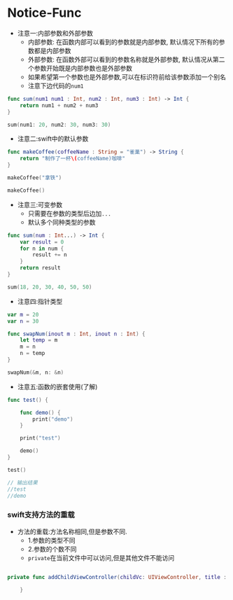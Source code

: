 # Notice-Func

- 注意一:内部参数和外部参数
    - 内部参数: 在函数内部可以看到的参数就是内部参数, 默认情况下所有的参数都是内部参数
    - 外部参数: 在函数外部可以看到的参数名称就是外部参数, 默认情况从第二个参数开始既是内部参数也是外部参数
    - 如果希望第一个参数也是外部参数,可以在标识符前给该参数添加一个别名
    - 注意下边代码的`num1`

```swift
func sum(num1 num1 : Int, num2 : Int, num3 : Int) -> Int {
    return num1 + num2 + num3
}

sum(num1: 20, num2: 30, num3: 30)
```

- 注意二:swift中的默认参数

```swift
func makeCoffee(coffeeName : String = "雀巢") -> String {
    return "制作了一杯\(coffeeName)咖啡"
}

makeCoffee("拿铁")

makeCoffee()
```


- 注意三:可变参数
    - 只需要在参数的类型后边加`...`
    - 默认多个同种类型的参数

```swift
func sum(num : Int...) -> Int {
    var result = 0
    for n in num {
        result += n
    }
    return result
}

sum(18, 20, 30, 40, 50, 50)
```
- 注意四:指针类型

```swift
var m = 20
var n = 30

func swapNum(inout m : Int, inout n : Int) {
    let temp = m
    m = n
    n = temp
}

swapNum(&m, n: &n)
```

- 注意五:函数的嵌套使用(了解)

```swift
func test() {

    func demo() {
        print("demo")
    }

    print("test")

    demo()
}

test()

// 输出结果
//test
//demo
```

### swift支持方法的重载

- 方法的重载:方法名称相同,但是参数不同.
    - 1.参数的类型不同
    - 2.参数的个数不同
    - `private`在当前文件中可以访问,但是其他文件不能访问

```swift

private func addChildViewController(childVc: UIViewController, title : String, imageName : String) {

    }

```









